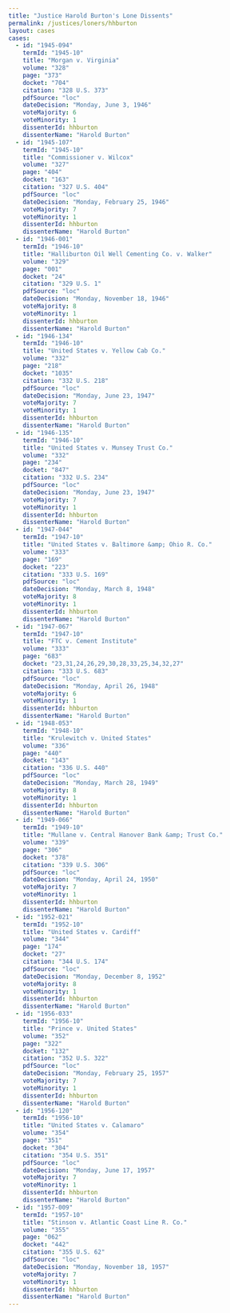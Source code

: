 ```yaml
---
title: "Justice Harold Burton's Lone Dissents"
permalink: /justices/loners/hhburton
layout: cases
cases:
  - id: "1945-094"
    termId: "1945-10"
    title: "Morgan v. Virginia"
    volume: "328"
    page: "373"
    docket: "704"
    citation: "328 U.S. 373"
    pdfSource: "loc"
    dateDecision: "Monday, June 3, 1946"
    voteMajority: 6
    voteMinority: 1
    dissenterId: hhburton
    dissenterName: "Harold Burton"
  - id: "1945-107"
    termId: "1945-10"
    title: "Commissioner v. Wilcox"
    volume: "327"
    page: "404"
    docket: "163"
    citation: "327 U.S. 404"
    pdfSource: "loc"
    dateDecision: "Monday, February 25, 1946"
    voteMajority: 7
    voteMinority: 1
    dissenterId: hhburton
    dissenterName: "Harold Burton"
  - id: "1946-001"
    termId: "1946-10"
    title: "Halliburton Oil Well Cementing Co. v. Walker"
    volume: "329"
    page: "001"
    docket: "24"
    citation: "329 U.S. 1"
    pdfSource: "loc"
    dateDecision: "Monday, November 18, 1946"
    voteMajority: 8
    voteMinority: 1
    dissenterId: hhburton
    dissenterName: "Harold Burton"
  - id: "1946-134"
    termId: "1946-10"
    title: "United States v. Yellow Cab Co."
    volume: "332"
    page: "218"
    docket: "1035"
    citation: "332 U.S. 218"
    pdfSource: "loc"
    dateDecision: "Monday, June 23, 1947"
    voteMajority: 7
    voteMinority: 1
    dissenterId: hhburton
    dissenterName: "Harold Burton"
  - id: "1946-135"
    termId: "1946-10"
    title: "United States v. Munsey Trust Co."
    volume: "332"
    page: "234"
    docket: "847"
    citation: "332 U.S. 234"
    pdfSource: "loc"
    dateDecision: "Monday, June 23, 1947"
    voteMajority: 7
    voteMinority: 1
    dissenterId: hhburton
    dissenterName: "Harold Burton"
  - id: "1947-044"
    termId: "1947-10"
    title: "United States v. Baltimore &amp; Ohio R. Co."
    volume: "333"
    page: "169"
    docket: "223"
    citation: "333 U.S. 169"
    pdfSource: "loc"
    dateDecision: "Monday, March 8, 1948"
    voteMajority: 8
    voteMinority: 1
    dissenterId: hhburton
    dissenterName: "Harold Burton"
  - id: "1947-067"
    termId: "1947-10"
    title: "FTC v. Cement Institute"
    volume: "333"
    page: "683"
    docket: "23,31,24,26,29,30,28,33,25,34,32,27"
    citation: "333 U.S. 683"
    pdfSource: "loc"
    dateDecision: "Monday, April 26, 1948"
    voteMajority: 6
    voteMinority: 1
    dissenterId: hhburton
    dissenterName: "Harold Burton"
  - id: "1948-053"
    termId: "1948-10"
    title: "Krulewitch v. United States"
    volume: "336"
    page: "440"
    docket: "143"
    citation: "336 U.S. 440"
    pdfSource: "loc"
    dateDecision: "Monday, March 28, 1949"
    voteMajority: 8
    voteMinority: 1
    dissenterId: hhburton
    dissenterName: "Harold Burton"
  - id: "1949-066"
    termId: "1949-10"
    title: "Mullane v. Central Hanover Bank &amp; Trust Co."
    volume: "339"
    page: "306"
    docket: "378"
    citation: "339 U.S. 306"
    pdfSource: "loc"
    dateDecision: "Monday, April 24, 1950"
    voteMajority: 7
    voteMinority: 1
    dissenterId: hhburton
    dissenterName: "Harold Burton"
  - id: "1952-021"
    termId: "1952-10"
    title: "United States v. Cardiff"
    volume: "344"
    page: "174"
    docket: "27"
    citation: "344 U.S. 174"
    pdfSource: "loc"
    dateDecision: "Monday, December 8, 1952"
    voteMajority: 8
    voteMinority: 1
    dissenterId: hhburton
    dissenterName: "Harold Burton"
  - id: "1956-033"
    termId: "1956-10"
    title: "Prince v. United States"
    volume: "352"
    page: "322"
    docket: "132"
    citation: "352 U.S. 322"
    pdfSource: "loc"
    dateDecision: "Monday, February 25, 1957"
    voteMajority: 7
    voteMinority: 1
    dissenterId: hhburton
    dissenterName: "Harold Burton"
  - id: "1956-120"
    termId: "1956-10"
    title: "United States v. Calamaro"
    volume: "354"
    page: "351"
    docket: "304"
    citation: "354 U.S. 351"
    pdfSource: "loc"
    dateDecision: "Monday, June 17, 1957"
    voteMajority: 7
    voteMinority: 1
    dissenterId: hhburton
    dissenterName: "Harold Burton"
  - id: "1957-009"
    termId: "1957-10"
    title: "Stinson v. Atlantic Coast Line R. Co."
    volume: "355"
    page: "062"
    docket: "442"
    citation: "355 U.S. 62"
    pdfSource: "loc"
    dateDecision: "Monday, November 18, 1957"
    voteMajority: 7
    voteMinority: 1
    dissenterId: hhburton
    dissenterName: "Harold Burton"
---
```

